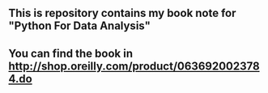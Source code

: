 ## This is repository contains my book note for "Python For Data Analysis"

## You can find the book in http://shop.oreilly.com/product/0636920023784.do
